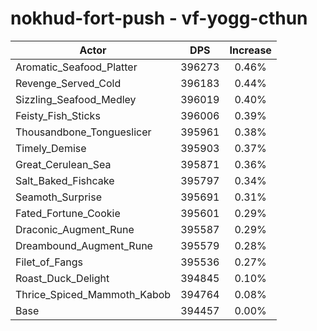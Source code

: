 # nokhud-fort-push - vf-yogg-cthun
| Actor | DPS | Increase |
|---|:---:|:---:|
|Aromatic_Seafood_Platter|396273|0.46%|
|Revenge_Served_Cold|396183|0.44%|
|Sizzling_Seafood_Medley|396019|0.40%|
|Feisty_Fish_Sticks|396006|0.39%|
|Thousandbone_Tongueslicer|395961|0.38%|
|Timely_Demise|395903|0.37%|
|Great_Cerulean_Sea|395871|0.36%|
|Salt_Baked_Fishcake|395797|0.34%|
|Seamoth_Surprise|395691|0.31%|
|Fated_Fortune_Cookie|395601|0.29%|
|Draconic_Augment_Rune|395587|0.29%|
|Dreambound_Augment_Rune|395579|0.28%|
|Filet_of_Fangs|395536|0.27%|
|Roast_Duck_Delight|394845|0.10%|
|Thrice_Spiced_Mammoth_Kabob|394764|0.08%|
|Base|394457|0.00%|
